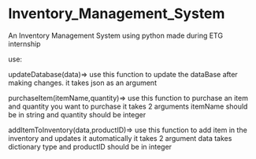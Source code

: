 # Inventory_Management_System
An Inventory Management System using python made during ETG internship


use:


updateDatabase(data)=> use this function to update the dataBase after making changes. it takes json as an argument


purchaseItem(itemName,quantity)=> use this function to purchase an item and quantity you want to purchase it takes 2 arguments itemName should be in string and quantity should be integer


addItemToInventory(data,productID)=> use this function to add item in the inventory and updates it automatically it takes 2 argument data takes dictionary type and productID should be in integer
